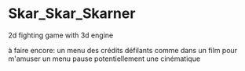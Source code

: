 # Skar_Skar_Skarner
2d fighting game with 3d engine

à faire encore: un menu des crédits défilants comme dans un film pour m'amuser
un menu pause
potentiellement une cinématique